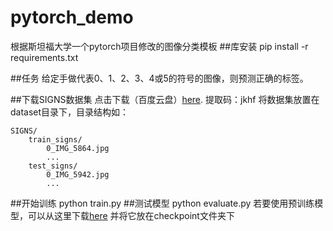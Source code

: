 # pytorch_demo

根据斯坦福大学一个pytorch项目修改的图像分类模板
##库安装
pip install -r requirements.txt

##任务
给定手做代表0、1、2、3、4或5的符号的图像，则预测正确的标签。

##下载SIGNS数据集
点击下载（百度云盘）[here](https://pan.baidu.com/s/1IVCPVKElIcXJK7RNT2VITQ).
提取码：jkhf
将数据集放置在dataset目录下，目录结构如：
```
SIGNS/
    train_signs/
        0_IMG_5864.jpg
        ...
    test_signs/
        0_IMG_5942.jpg
        ...
```
##开始训练
python train.py
##测试模型
python evaluate.py
若要使用预训练模型，可以从这里下载[here](https://pan.baidu.com/s/1IVCPVKElIcXJK7RNT2VITQ)
并将它放在checkpoint文件夹下
